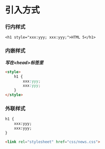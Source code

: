 # 引入方式
### 行内样式
`<h1 style="xxx:yyy; xxx:yyy;">HTML 5</h1>`
### 内嵌样式
***写在\<head\>标签里***
```html
<style>
	h1 {
		xxx:yyy;
		xxx:yyy;
	}
</style>
```
### 外联样式
```html
h1 {
	xxx:yyy;
	xxx:yyy;
}
```
```html
<link rel="stylesheet" href="css/news.css">
```